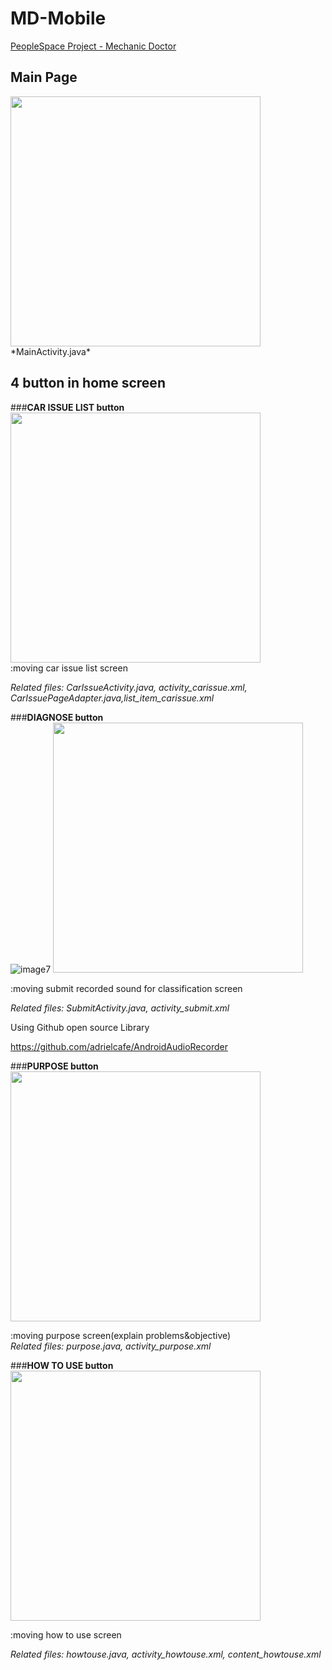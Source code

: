 # MD-Mobile
[PeopleSpace Project - Mechanic Doctor](https://github.com/jihye-kim11/Sound-mechanic)




## **Main Page**
<img src = "https://user-images.githubusercontent.com/59490892/120914576-fb39bc80-c6d9-11eb-946f-8c45c0a208b2.jpg" width="400px">
*MainActivity.java*

## **4 button in home screen**

###**CAR ISSUE LIST button**   
<img src = "https://user-images.githubusercontent.com/59490892/120914343-9f226880-c6d8-11eb-9a7e-0607ec300aa4.gif" width="400px">   
:moving car issue list screen

*Related files: CarIssueActivity.java, activity_carissue.xml, CarIssuePageAdapter.java,list_item_carissue.xml*

###**DIAGNOSE button**   
![image7](https://user-images.githubusercontent.com/59490892/119259461-662ec200-bc09-11eb-9fd6-021c20fb8178.gif)
<img src = "https://user-images.githubusercontent.com/59490892/120914707-d4c85100-c6da-11eb-81c3-0fe4acc96719.jp" width="400px">     

:moving submit recorded sound for classification screen   

*Related files: SubmitActivity.java, activity_submit.xml*

Using Github open source Library

https://github.com/adrielcafe/AndroidAudioRecorder

###**PURPOSE button**   
<img src = "https://user-images.githubusercontent.com/59490892/120914624-6d120600-c6da-11eb-80d4-a411553283fb.jpg" width="400px">   

:moving purpose screen(explain problems&objective)   
*Related files: purpose.java, activity_purpose.xml*

###**HOW TO USE button**   
<img src = "https://user-images.githubusercontent.com/59490892/120914627-726f5080-c6da-11eb-8235-ca455a6ec845.jpg" width="400px">   

:moving how to use screen

*Related files: howtouse.java, activity_howtouse.xml, content_howtouse.xml*
